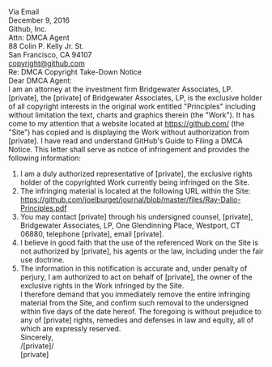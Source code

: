 Via Email  
December 9, 2016  
Github, Inc.  
Attn: DMCA Agent  
88 Colin P. Kelly Jr. St.  
San Francisco, CA 94107  
copyright@github.com  
Re: DMCA Copyright Take-Down Notice  
Dear DMCA Agent:  
I am an attorney at the investment firm Bridgewater Associates, LP. [private], the [private] of Bridgewater Associates, LP, is the exclusive holder of all copyright interests in the original work entitled "Principles" including without limitation the text, charts and graphics therein (the "Work"). It has come to my attention that a website located at https://github.com/ (the "Site") has copied and is displaying the Work without authorization from [private]. I have read and understand GitHub's Guide to Filing a DMCA Notice. This letter shall serve as notice of infringement and provides the following information:  
1. I am a duly authorized representative of [private], the exclusive rights holder of the copyrighted Work currently being infringed on the Site.  
2. The infringing material is located at the following URL within the Site: https://github.com/joelburget/journal/blob/master/files/Ray-Dalio-Principles.pdf    
3. You may contact [private] through his undersigned counsel, [private], Bridgewater Associates, LP, One Glendinning Place, Westport, CT 06880, telephone [private], email [private].  
4. I believe in good faith that the use of the referenced Work on the Site is not authorized by [private], his agents or the law, including under the fair use doctrine.  
5. The information in this notification is accurate and, under penalty of perjury, I am authorized to act on behalf of [private], the owner of the exclusive rights in the Work infringed by the Site.    
I therefore demand that you immediately remove the entire infringing material from the Site, and confirm such removal to the undersigned within five days of the date hereof. The foregoing is without prejudice to any of [private] rights, remedies and defenses in law and equity, all of which are expressly reserved.    
Sincerely,  
/[private]/  
[private]  

